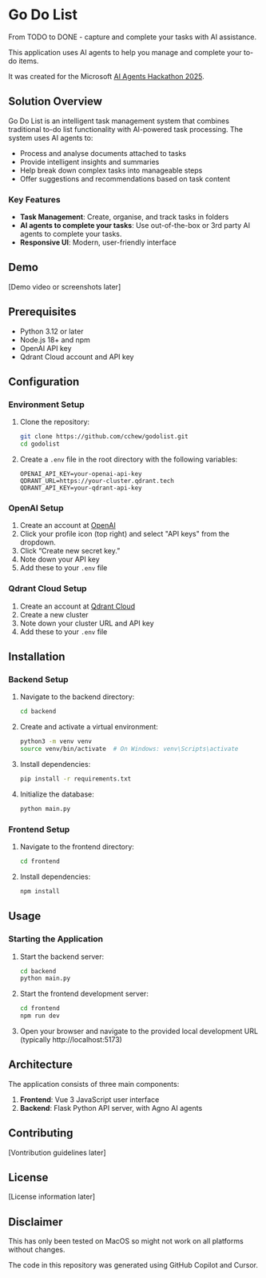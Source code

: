 # Go Do List
From TODO to DONE - capture and complete your tasks with AI assistance.

This application uses AI agents to help you manage and complete your to-do items. 

It was created for the Microsoft [AI Agents Hackathon 2025](https://microsoft.github.io/AI_Agents_Hackathon/).

## Solution Overview

Go Do List is an intelligent task management system that combines traditional to-do list functionality with AI-powered task processing. The system uses AI agents to:

- Process and analyse documents attached to tasks
- Provide intelligent insights and summaries
- Help break down complex tasks into manageable steps
- Offer suggestions and recommendations based on task content

### Key Features

- **Task Management**: Create, organise, and track tasks in folders
- **AI agents to complete your tasks**: Use out-of-the-box or 3rd party AI agents to complete your tasks.
- **Responsive UI**: Modern, user-friendly interface

## Demo

[Demo video or screenshots later]

## Prerequisites

- Python 3.12 or later
- Node.js 18+ and npm
- OpenAI API key
- Qdrant Cloud account and API key

## Configuration

### Environment Setup

1. Clone the repository:
   ```bash
   git clone https://github.com/cchew/godolist.git
   cd godolist
   ```

2. Create a `.env` file in the root directory with the following variables:
   ```
   OPENAI_API_KEY=your-openai-api-key
   QDRANT_URL=https://your-cluster.qdrant.tech
   QDRANT_API_KEY=your-qdrant-api-key
   ```

### OpenAI Setup

1. Create an account at [OpenAI](https://platform.openai.com/)
2. Click your profile icon (top right) and select "API keys" from the dropdown.
3. Click “Create new secret key.”
4. Note down your API key
4. Add these to your `.env` file

### Qdrant Cloud Setup

1. Create an account at [Qdrant Cloud](https://cloud.qdrant.io/)
2. Create a new cluster
3. Note down your cluster URL and API key
4. Add these to your `.env` file

## Installation

### Backend Setup

1. Navigate to the backend directory:
   ```bash
   cd backend
   ```

2. Create and activate a virtual environment:
   ```bash
   python3 -m venv venv
   source venv/bin/activate  # On Windows: venv\Scripts\activate
   ```

3. Install dependencies:
   ```bash
   pip install -r requirements.txt
   ```

4. Initialize the database:
   ```bash
   python main.py
   ```

### Frontend Setup

1. Navigate to the frontend directory:
   ```bash
   cd frontend
   ```

2. Install dependencies:
   ```bash
   npm install
   ```

## Usage

### Starting the Application

1. Start the backend server:
   ```bash
   cd backend
   python main.py
   ```

2. Start the frontend development server:
   ```bash
   cd frontend
   npm run dev
   ```

3. Open your browser and navigate to the provided local development URL (typically http://localhost:5173)

## Architecture

The application consists of three main components:

1. **Frontend**: Vue 3 JavaScript user interface
2. **Backend**: Flask Python API server, with Agno AI agents

## Contributing

[Vontribution guidelines later]

## License

[License information later]

## Disclaimer

This has only been tested on MacOS so might not work on all platforms without changes.

The code in this repository was generated using GitHub Copilot and Cursor.